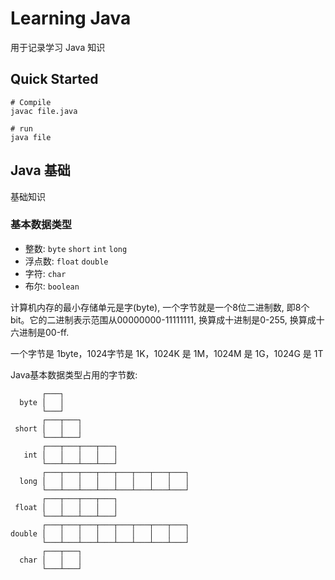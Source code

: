 # Learning Java

用于记录学习 Java 知识

## Quick Started

```
# Compile
javac file.java

# run
java file
```

## Java 基础

基础知识

### 基本数据类型

- 整数: `byte` `short` `int` `long`
- 浮点数: `float` `double`
- 字符: `char`
- 布尔: `boolean`

计算机内存的最小存储单元是字(byte), 一个字节就是一个8位二进制数, 即8个bit。它的二进制表示范围从00000000-11111111, 换算成十进制是0-255, 换算成十六进制是00-ff.

一个字节是 1byte，1024字节是 1K，1024K 是 1M，1024M 是 1G，1024G 是 1T

Java基本数据类型占用的字节数:

```
       ┌───┐
  byte │   │
       └───┘
       ┌───┬───┐
 short │   │   │
       └───┴───┘
       ┌───┬───┬───┬───┐
   int │   │   │   │   │
       └───┴───┴───┴───┘
       ┌───┬───┬───┬───┬───┬───┬───┬───┐
  long │   │   │   │   │   │   │   │   │
       └───┴───┴───┴───┴───┴───┴───┴───┘
       ┌───┬───┬───┬───┐
 float │   │   │   │   │
       └───┴───┴───┴───┘
       ┌───┬───┬───┬───┬───┬───┬───┬───┐
double │   │   │   │   │   │   │   │   │
       └───┴───┴───┴───┴───┴───┴───┴───┘
       ┌───┬───┐
  char │   │   │
       └───┴───┘
```
